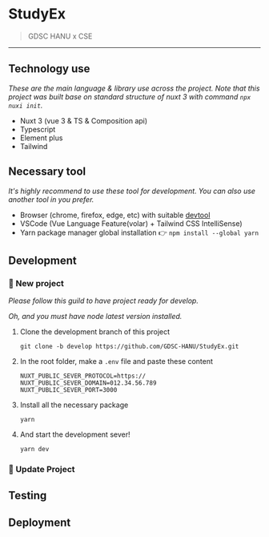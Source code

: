 # StudyEx

> GDSC HANU x CSE
---
## Technology use
*These are the main language & library use across the project. Note that this project was built base on standard structure of nuxt 3 with command `npx nuxi init`.*

- Nuxt 3 (vue 3 & TS & Composition api)
- Typescript
- Element plus
- Tailwind

## Necessary tool
*It's highly recommend to use these tool for development. You can also use another tool in you prefer.*

- Browser (chrome, firefox, edge, etc) with suitable [devtool](https://devtools.vuejs.org/guide/installation.html)
- VSCode (Vue Language Feature(volar) + Tailwind CSS IntelliSense)
- Yarn package manager global installation 👉 `npm install --global yarn`

## Development

### 📄 New project
*Please follow this guild to have project ready for develop.*

*Oh, and you must have node latest version installed.*

1. Clone the development branch of this project
    ```
    git clone -b develop https://github.com/GDSC-HANU/StudyEx.git
    ```
2. In the root folder, make a `.env` file and paste these content
    ```
    NUXT_PUBLIC_SEVER_PROTOCOL=https://
    NUXT_PUBLIC_SEVER_DOMAIN=012.34.56.789
    NUXT_PUBLIC_SEVER_PORT=3000
    ```
3. Install all the necessary package
    ```
    yarn
    ```
4. And start the development sever!
    ```
    yarn dev
    ```
### 📑 Update Project
## Testing

## Deployment